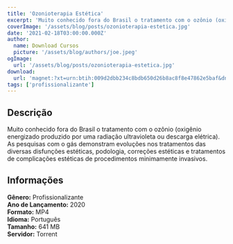 ```yaml
---
title: 'Ozonioterapia Estética'
excerpt: 'Muito conhecido fora do Brasil o tratamento com o ozônio (oxigênio energizado produzido por uma radiação ultravioleta ou descarga elétrica). As pesquisas com o gás demonstram evoluções nos tratamentos das diversas disfunções estéticas, podologia, correções estéticas e tratamentos de complicações'
coverImage: '/assets/blog/posts/ozonioterapia-estetica.jpg'
date: '2021-02-18T03:00:00.000Z'
author:
  name: Download Cursos
  picture: '/assets/blog/authors/joe.jpeg'
ogImage:
  url: '/assets/blog/posts/ozonioterapia-estetica.jpg'
download:
  url: 'magnet:?xt=urn:btih:009d2dbb234c8bdb650d26b8ac8f8e47862e5baf&dn=Curso%20de%20Ozonioterapia%20Estetica&tr=udp%3a%2f%2ftracker.openbittorrent.com%3a1337%2fannounce&tr=udp%3a%2f%2ftracker.opentrackr.org%3a1337%2fannounce'
tags: ['profissionalizante']
---
```

<h2>Descrição</h2>
<p>Muito conhecido fora do Brasil o tratamento com o ozônio (oxigênio energizado produzido por uma radiação ultravioleta ou descarga elétrica). As pesquisas com o gás demonstram evoluções nos tratamentos das diversas disfunções estéticas, podologia, correções estéticas e tratamentos de complicações estéticas de procedimentos minimamente invasivos.</p><h2>Informações</h2><p><strong>Gênero:</strong> Profissionalizante<br/> <strong>Ano de Lançamento:</strong> 2020<br/> <strong>Formato:</strong> MP4<br/> <strong>Idioma:</strong> Português<br/> <strong>Tamanho:</strong> 641 MB<br/> <strong>Servidor:</strong> Torrent</p>